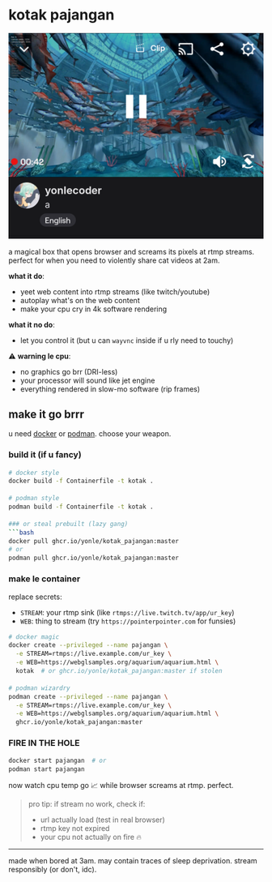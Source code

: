 # kotak pajangan

![behold le screenshot](./screenshot.png)

a magical box that opens browser and screams its pixels at rtmp streams. perfect for when you need to violently share cat videos at 2am.

**what it do**:
- yeet web content into rtmp streams (like twitch/youtube)
- autoplay what's on the web content
- make your cpu cry in 4k software rendering

**what it no do**:
- let you control it (but u can `wayvnc` inside if u rly need to touchy)

⚠️ **warning le cpu**:
- no graphics go brr (DRI-less)
- your processor will sound like jet engine
- everything rendered in slow-mo software (rip frames)

## make it go brrr

u need [docker](https://docker.com) or [podman](https://podman.io). choose your weapon.

### build it (if u fancy)
```bash
# docker style
docker build -f Containerfile -t kotak .

# podman style
podman build -f Containerfile -t kotak .

### or steal prebuilt (lazy gang)
```bash
docker pull ghcr.io/yonle/kotak_pajangan:master
# or
podman pull ghcr.io/yonle/kotak_pajangan:master
```

### make le container
replace secrets:
- `STREAM`: your rtmp sink (like `rtmps://live.twitch.tv/app/ur_key`)
- `WEB`: thing to stream (try `https://pointerpointer.com` for funsies)

```bash
# docker magic
docker create --privileged --name pajangan \
  -e STREAM=rtmps://live.example.com/ur_key \
  -e WEB=https://webglsamples.org/aquarium/aquarium.html \
  kotak  # or ghcr.io/yonle/kotak_pajangan:master if stolen

# podman wizardry
podman create --privileged --name pajangan \
  -e STREAM=rtmps://live.example.com/ur_key \
  -e WEB=https://webglsamples.org/aquarium/aquarium.html \
  ghcr.io/yonle/kotak_pajangan:master
```

### FIRE IN THE HOLE
```bash
docker start pajangan  # or
podman start pajangan
```

now watch cpu temp go 📈 while browser screams at rtmp. perfect.

> pro tip: if stream no work, check if:
> - url actually load (test in real browser)
> - rtmp key not expired
> - your cpu not actually on fire 🔥

---

made when bored at 3am. may contain traces of sleep deprivation.
stream responsibly (or don't, idc).
